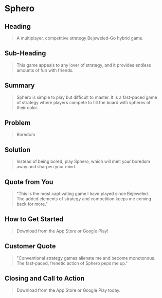 # Sphero #
 
## Heading ##
  > A multiplayer, competitive strategy Bejeweled-Go hybrid game.

## Sub-Heading ##
  > This game appeals to any lover of strategy, and it provides endless amounts of fun with friends.

## Summary ##
  > Sphero is simple to play but difficult to master.  It is a fast-paced game of strategy where players compete to fill the board with spheres of their color.  

## Problem ##
  > Boredom

## Solution ##
  > Instead of being bored, play Sphero, which will melt your boredom away and sharpen your mind.

## Quote from You ##
  > "This is the most captivating game I have played since Bejeweled.  The added elements of strategy and competition keeps me coming back for more."

## How to Get Started ##
  > Download from the App Store or Google Play!

## Customer Quote ##
  > "Conventional strategy games alienate me and become monotonous. The fast-paced, frenetic action of Sphero peps me up."

## Closing and Call to Action ##
  > Download from the App Store or Google Play today.

